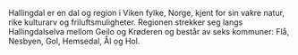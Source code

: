 Hallingdal er en dal og region i Viken fylke, Norge, kjent for sin vakre natur, rike kulturarv og friluftsmuligheter. 
Regionen strekker seg langs Hallingdalselva mellom Geilo og Krøderen og består av seks kommuner: Flå, Nesbyen, Gol, Hemsedal, Ål og Hol.
